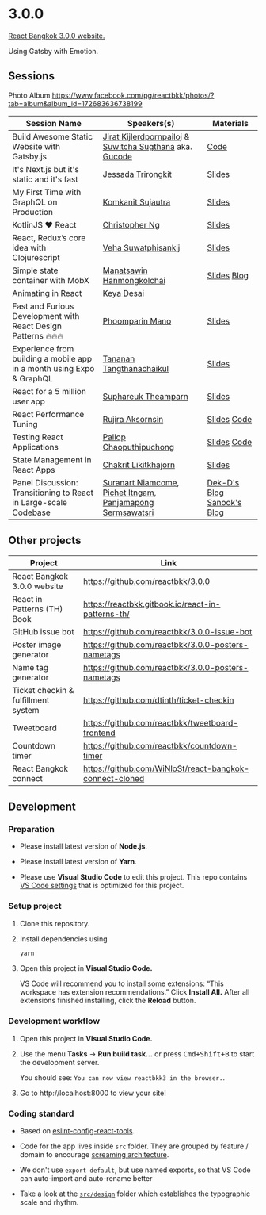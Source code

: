 # 3.0.0

[React Bangkok 3.0.0 website.](https://reactbkk.com/3.0.0/)

Using Gatsby with Emotion.

## Sessions

Photo Album https://www.facebook.com/pg/reactbkk/photos/?tab=album&album_id=172683636738199

| Session Name | Speakers(s) | Materials
| --- | --- | --- |
| Build Awesome Static Website with Gatsby.js | [Jirat Kijlerdpornpailoj](https://www.facebook.com/imn3tr) & [Suwitcha Sugthana](https://www.facebook.com/suwitcha.sugthana) aka. [Gucode](https://www.facebook.com/gucodelive/) | [Code](https://github.com/GucodeLive/gucodelive.github.io)
| It's Next.js but it's static and it's fast | [Jessada Trirongkit](https://www.facebook.com/JessaAun) | [Slides](https://docs.google.com/presentation/u/1/d/15H-UyC3VEgokT3jiG1X2k96kq5xcPhkS9GGxHmzw3ew/edit#slide=id.p)
| My First Time with GraphQL on Production | [Komkanit Sujautra](https://www.facebook.com/komcal) | [Slides](https://docs.google.com/presentation/d/1m7SifdTbGMLVHurVIuwqiHnHPyWzrPSfiIgQkWYZq3w/edit?usp=sharing)
| KotlinJS ❤️ React | [Christopher Ng](https://www.facebook.com/babedev) | [Slides](https://www.slideshare.net/ChristopherNg29/kotlin-react-bkk-300)
| React, Redux’s core idea with Clojurescript | [Veha Suwatphisankij](https://www.facebook.com/vehas) | [Slides](http://slides.com/vehas/re-in-cljs)
| Simple state container with MobX | [Manatsawin Hanmongkolchai](https://www.facebook.com/whs.in.th) | [Slides](https://speakerdeck.com/whs/state-management-with-mobx) [Blog](https://life.wongnai.com/mobx-simplify-your-react-79f82f10502e)
| Animating in React | [Keya Desai](https://keyadesai.com/) |
| Fast and Furious Development with React Design Patterns 🔥🔥🔥 | [Phoomparin Mano](https://www.facebook.com/phoomparin.mano) | [Slides](https://drive.google.com/file/d/1IeKPBLndmxhOanl6MNmF8wdnJFiioLh2/view?usp=sharing)
| Experience from building a mobile app in a month using Expo & GraphQL | [Tananan Tangthanachaikul](https://www.facebook.com/MicroBenz) | [Slides](https://drive.google.com/open?id=1uudT8NdCWl8AkbR35y4S5CmyaLtkfHuQ)
| React for a 5 million user app | [Suphareuk Theamparn](https://www.linkedin.com/in/suphareuk-theamparn-0b0a75163) | [Slides](https://www.slideshare.net/siwakornsittileardpisal1/react-for-a-5-million-user-app)
| React Performance Tuning | [Rujira Aksornsin](https://facebook.com/HollyJira) | [Slides](https://docs.google.com/presentation/d/1oGHNjsUc5LJxT5Cc3VzpOQTO-BRwUYjzFXXJE0f-MmI/) [Code](https://github.com/acebo/sweet-got) 
| Testing React Applications | [Pallop Chaoputhipuchong](https://www.facebook.com/pallop.chao) | [Slides](https://www.dropbox.com/s/1dv6gdjl80rcxt7/Testing%20React%20Application%20BKK.pdf?dl=0) [Code](https://github.com/vannizer/react-testing-bkk) 
| State Management in React Apps | [Chakrit Likitkhajorn](https://www.facebook.com/chakrit.likitkhajorn) | [Slides](https://docs.google.com/presentation/d/1hyynLecj9vzXymlGbZfOqOI1mPEyYKxyQgWmkjkSv2k/edit?usp=sharing)
| Panel Discussion: Transitioning to React in Large-scale Codebase | [Suranart Niamcome](https://www.facebook.com/suranart.niamcome), [Pichet Itngam](https://www.facebook.com/notsu), [Panjamapong Sermsawatsri](https://www.facebook.com/panjmp) | [Dek-D's Blog](https://making.dek-d.com/dek-d-new-stack-graphql-nodejs-reactjs-c745bfbec493) [Sanook's Blog](https://medium.com/tencent-thailand/tech-stack-%E0%B9%80%E0%B8%9A%E0%B8%B7%E0%B9%89%E0%B8%AD%E0%B8%87%E0%B8%AB%E0%B8%A5%E0%B8%B1%E0%B8%87%E0%B9%80%E0%B8%A7%E0%B9%87%E0%B8%9A%E0%B9%84%E0%B8%8B%E0%B8%95%E0%B9%8C-sanook-com-5526320a965f)

## Other projects

| Project | Link |
| --- | --- |
| React Bangkok 3.0.0 website | https://github.com/reactbkk/3.0.0 |
| React in Patterns (TH) Book | https://reactbkk.gitbook.io/react-in-patterns-th/ |
| GitHub issue bot | https://github.com/reactbkk/3.0.0-issue-bot |
| Poster image generator | https://github.com/reactbkk/3.0.0-posters-nametags |
| Name tag generator | https://github.com/reactbkk/3.0.0-posters-nametags |
| Ticket checkin & fulfillment system | https://github.com/dtinth/ticket-checkin |
| Tweetboard | https://github.com/reactbkk/tweetboard-frontend |
| Countdown timer | https://github.com/reactbkk/countdown-timer |
| React Bangkok connect | https://github.com/WiNloSt/react-bangkok-connect-cloned |

## Development

### Preparation

- Please install latest version of **Node.js**.

- Please install latest version of **Yarn**.

- Please use **Visual Studio Code** to edit this project. This repo contains
  [VS Code settings](.vscode) that is optimized for this project.

### Setup project

1.  Clone this repository.

2.  Install dependencies using

    ```sh
    yarn
    ```

3.  Open this project in **Visual Studio Code.**

    VS Code will recommend you to install some extensions: “This workspace has
    extension recommendations.” Click **Install All.** After all extensions
    finished installing, click the **Reload** button.

### Development workflow

1.  Open this project in **Visual Studio Code.**

2.  Use the menu **Tasks** &rarr; **Run build task...** or press
    <kbd>Cmd+Shift+B</kbd> to start the development server.

    You should see: `You can now view reactbkk3 in the browser.`.

3.  Go to http://localhost:8000 to view your site!

### Coding standard

- Based on
  [eslint-config-react-tools](https://github.com/react-tools/eslint-config-react-tools/blob/master/index.js).

- Code for the app lives inside `src` folder. They are grouped by feature /
  domain to encourage
  [screaming architecture](https://8thlight.com/blog/uncle-bob/2011/09/30/Screaming-Architecture.html).

- We don't use `export default`, but use named exports, so that VS Code can
  auto-import and auto-rename better

- Take a look at the [`src/design`](src/design) folder which establishes the
  typographic scale and rhythm.
